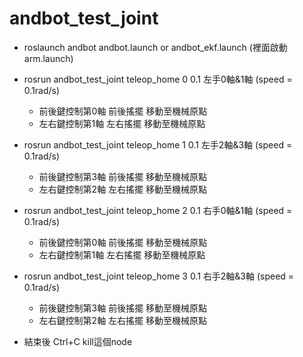 # andbot_test_joint

* roslaunch andbot andbot.launch or andbot_ekf.launch (裡面啟動arm.launch)

* rosrun andbot_test_joint teleop_home 0 0.1 左手0軸&1軸 (speed = 0.1rad/s)
  * 前後鍵控制第0軸 前後搖擺 移動至機械原點 
  * 左右鍵控制第1軸 左右搖擺 移動至機械原點 
* rosrun andbot_test_joint teleop_home 1 0.1 左手2軸&3軸 (speed = 0.1rad/s)
  * 前後鍵控制第3軸 前後搖擺 移動至機械原點 
  * 左右鍵控制第2軸 左右搖擺 移動至機械原點 
* rosrun andbot_test_joint teleop_home 2 0.1 右手0軸&1軸 (speed = 0.1rad/s)
  * 前後鍵控制第0軸 前後搖擺 移動至機械原點 
  * 左右鍵控制第1軸 左右搖擺 移動至機械原點 
* rosrun andbot_test_joint teleop_home 3 0.1 右手2軸&3軸 (speed = 0.1rad/s)
  * 前後鍵控制第3軸 前後搖擺 移動至機械原點 
  * 左右鍵控制第2軸 左右搖擺 移動至機械原點

* 結束後 Ctrl+C kill這個node
